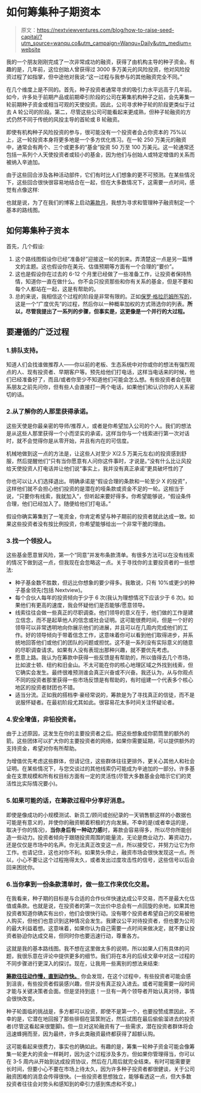# 如何筹集种子期资本

> 原文：<https://nextviewventures.com/blog/how-to-raise-seed-capital/?utm_source=wanqu.co&utm_campaign=Wanqu+Daily&utm_medium=website>

我的一个朋友刚刚完成了一次非常成功的融资，获得了由机构主导的种子资金。有趣的是，几年前，这位创始人曾获得过 3000 多万美元的风险投资，他对风险投资过程了如指掌，但中途他对我说:“这一过程与我参与的其他融资完全不同。”

在几个维度上是不同的。首先，种子投资者通常寻求的吸引力水平远高于几年前。如今，许多处于前期产品或前期牵引阶段的公司在筹集机构种子之前，会先筹集一轮前期种子资金或相当可观的天使投资。因此，公司寻求种子轮的阶段更类似于过去 A 轮公司的阶段。第二，尽管这些公司可能看起来更成熟，但种子轮融资的方式仍然不同于传统的风投主导的首轮或 B 轮融资。

即使有机构种子风险投资的参与，很可能没有一个投资者会占你资本的 75%以上，这一轮投资本身将更多地是一个多方优化练习。在一轮 250 万美元的融资中，通常会有两个、三个或更多的“基金”投资 50 万至 100 万美元。这一轮通常还包括一系列个人天使投资者或较小的基金，因为他们与创始人或特定增值的关系而被纳入辛迪加。

由于这些回合涉及各种活动部件，它们有时比人们想象的更不可预测。在某些情况下，这些回合很快很容易地结合在一起，但在大多数情况下，这需要一点时间，感觉有点像这样:

也就是说，为了在我们的博客上启动[筹款月](http://nextviewventures.com/blog/nextviews-startup-fundraising-month/)，我想为寻求和管理种子融资制定一个基本的路线图。

## 如何筹集种子资本

首先，几个假设:

1.  这个路线图假设你已经“准备好”迎接这一轮的到来。弄清楚这一点是另一篇博文的主题。这也假设你在美元、估值预期等方面有一个合理的“要价”。
2.  这也是假设你在过去的 6-12 个月里已经做了一些准备工作，让投资者保持热情，知道你一直在做什么。你不会只投资那些和你有关系的基金，但是不要和每个人都站在一起，这是有帮助的。
3.  总的来说，我相信这个过程的阶段是非常有限的。正如[保罗·格拉厄姆所写的](http://paulgraham.com/fr.html)，这是一个“广度优先”的过程，然后你以一种概率加权的方式筛选你的列表。**所以，尽管我提出了一系列的步骤，但事实是，这更像是一个并行的大过程。**

## 要遵循的广泛过程

### 1.排队支持。

知道人们会找谁做推荐人——你以前的老板、生态系统中对你或你的想法有强烈观点的人、现有投资者、早期客户等。预先给他们打电话，这样当电话来的时候，他们已经准备好了，而且/或者你至少不知道他们可能会怎么想。有些投资者会在联系朋友之前先问你，但有些人会直接打一两个电话，如果他们和认识你的人关系密切的话。

### 2.从了解你的人那里获得承诺。

这些天使是你最亲密的导师/推荐人，或者是你希望加入公司的个人。我们的想法是从这些人那里获得一个小而坚实的承诺，这样当你与一个线索进行第一次对话时，就不会觉得你是从零开始，并且有内在的可信度。

机械地做到这一点的方法是，让这些人对至少 X(2.5 万美元左右)的投资感到舒服，然后提醒他们“只有当你愿意有人问你这件事时，才说是。”没有什么比让风投给天使投资人打电话并让他们说“事实上，我并没有真正承诺”更具破坏性的了

你也可以让人们选择退出。明确承诺是“假设合理的条款和一轮至少 X 的投资”，这样他们就不会担心他们投资的是潜在的哑条款或资金不足的一轮。这相当于说，“只要你有线索，我就加入”，但听起来要好得多。你希望能够说，“假设条件合理，他们已经加入了。随便给他们打电话。”

假设你确实筹集到了一笔资金，你肯定希望与种子期前的投资者就此达成一致。如果这些投资者没有按比例投资，你希望能够给出一个非常干脆的理由。

### 3.找一个领投人。

这些基金愿意冒风险，第一个“同意”并发布条款清单。有很多方法可以在没有线索的情况下做到这一点，但我现在会忽略这一点。关于寻找你的主要投资者的一些想法:

*   种子基金数不胜数，但远比你想象的要少得多。我敢说，只有 10%或更少的种子基金领先(包括 Nextview)。
*   每个合伙人每年的投资倾向于少于 6 次(我认为理想情况下应该少于 6 次)。如果他们有更高的速度，我会怀疑他们是否能够/愿意领导。
*   线索往往会做一些真正的尽职调查。他们领导的意义在于，他们做的工作是建立信念，而不是起草他人的信念或社会证明。这可能很费时间，但是一个好的领导可以非常透明地向你展示他们的进展，并且可以在几周内完成他们的工作。好的领导倾向于带着信念工作，这意味着你可以看到他们取得进步，并系统地回答他们或他们的团队的问题或担忧。这不是一系列没有实际意义的随意的尽职调查请求。如果有人没有表现出那种兴趣，就不要优先考虑。
*   愿意上路。我认为在筹款中获得一些反馈是有帮助的，所以值得去几个市场，比如波士顿、纽约和旧金山。不太可能在你的核心地理区域之外找到线索，但它确实会发生。最终很难预测谁会真正兴奋或不兴奋。我还认为，从与你观点不同的投资者那里获得一些市场反馈是有帮助的，有时组建一个代表多个核心地区的投资者财团也不错。
*   适当分流。正如我的搭档李·豪经常说的，筹款是为了寻找真正的信徒，而不是说服怀疑者。在最初阶段尤其如此。很容易花太多时间关注怀疑论者。

### 4.安全增值，非铅投资者。

由于上述原因，这发生在你的主要投资者之后。把这些想象成你箭筒里的额外的箭。这些团体可以扩大你的主要投资者的网络，如果你需要延期，可以提供额外的支持资金，希望对你有所帮助。

为增值优先考虑这些群体，但请记住，这些群体往往更排外，更关心其他人和社会证明。在某些情况下，与您交谈过的其他线索仍可能成为辛迪加的一部分。许多基金在支票规模和所有权目标方面有一定的灵活性(尽管大多数基金会暗示它们的灵活性比实际情况要小)。

### 5.如果可能的话，在筹款过程中分享好消息。

即使是像成功的小规模测试、新员工/顾问或创纪录的一天销售额这样的小数据也可能是有意义的，并使你的融资朝着积极的方向发展。不幸的是(或者幸运的是，取决于你的情况)，**当你身后有一种动力感**时，筹款会容易得多，所以尽你所能创造一些动力。投资者倾向于跟随投资周围的能量流，无论是商业动力、筹资动力，还是仅仅是市场中的名声。你无法真正改变这一点，所以接受它，并努力让它为你工作。也请记住，这也对你不利。如果势头停止，融资市场会很快发现这一点。所以，小心不要让这个过程拖得太久，或者发出过度攻击性的信号，这些信号以后会回来困扰你。

### 6.当你拿到一份条款清单时，做一些工作来优化交易。

在我看来，种子期的目标是与合适的合作伙伴快速达成公平交易，而不是最大化估值或条款。也就是说，在投资者的第一次出价中总会有一点回旋的余地，如果其他投资者知道你确实有出价，他们会很快行动。没有哪个投资者希望自己的交易被他人购买，但他们也意识到这种情况会发生。我建议公平对待投资者，但也要为公司的最大利益着想。这意味着，如果你认为自己需要一点时间来做决定，就不要让投资者胁迫你达成交易，但同时你也要迅速行动，尊重各方。

这就是我的基本路线图。我不想在这里做太多的说明，所以如果人们有具体的问题，我很乐意在评论中提供更多的细节。我们将在本月的后续文章中对这一过程的不同步骤进行更深入的探讨。现在，让我用一些离别的想法来结束:

[**筹款往往动作慢，直到动作快。**](http://nextviewventures.com/blog/friday-fun-isms-it-moves-slow-until-it-moves-fast/) 你会发现，在这个过程中，有些投资者可能会感到沮丧，有些投资者假装感兴趣，但并没有真正投入进去。或者可能需要一段时间才能与关键决策者会面。但是坚持到底！一旦有一两个领导者开始认真对待，事情会很快改变。

种子轮面临的挑战是，多方都可以投资，即使不是第一个，也要投赞成票因此，不幸的是，它潜在地回报了那些徘徊在篮筐附近，然后试图在最后偷偷溜进去的投资者(尽管这看起来很蹩脚)。但一旦对这轮融资有了一些需求，潜在投资者群体将会迅速蜂拥而至，因为最终，许多此类融资最终都获得了超额认购。

这可能看起来很费力，事实也的确如此。有趣的是，筹集一轮种子资金可能会像筹集一轮更大的资金一样耗时，因为这个过程涉及多方。但如果你管理得当，你可以在 3-5 周内从开始到达成投资协议，然后在几周后就完全结束。有时可能需要更长时间，但要小心不要在市场上待太久，因为许多种子投资者都很健谈，关于公司融资困难的消息会传得很快。(一些投资者思想独立，能够看透这一点，但大多数投资者往往会对势头和感知到的牵引力感到焦虑和不安。)